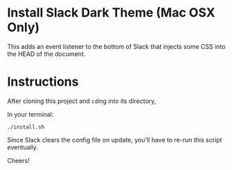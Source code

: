 # Install Slack Dark Theme (Mac OSX Only)

This adds an event listener to the bottom of Slack that injects some CSS into the HEAD of the document.

# Instructions

After cloning this project and `cd`ing into its directory,

In your terminal:
```
./install.sh
```

Since Slack clears the config file on update, you'll have to re-run this script eventually.

Cheers!
